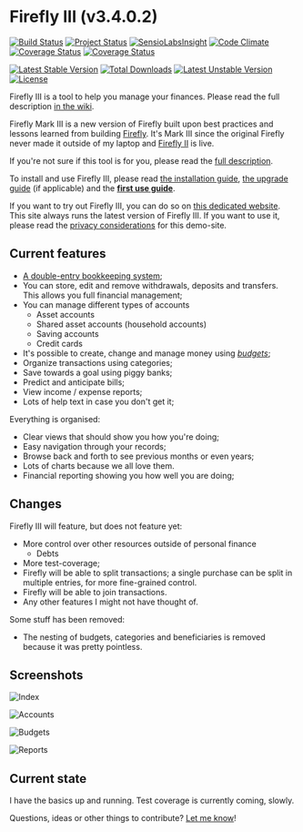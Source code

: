 Firefly III (v3.4.0.2)
===========

[![Build Status](https://travis-ci.org/JC5/firefly-iii.svg?branch=develop)](https://travis-ci.org/JC5/firefly-iii)
[![Project Status](http://stillmaintained.com/JC5/firefly-iii.png?a=b)](http://stillmaintained.com/JC5/firefly-iii)
[![SensioLabsInsight](https://insight.sensiolabs.com/projects/d44c7012-5f50-41ad-add8-8445330e4102/mini.png)](https://insight.sensiolabs.com/projects/d44c7012-5f50-41ad-add8-8445330e4102)
[![Code Climate](https://codeclimate.com/github/JC5/firefly-iii/badges/gpa.svg)](https://codeclimate.com/github/JC5/firefly-iii)
[![Coverage Status](https://coveralls.io/repos/JC5/firefly-iii/badge.svg?branch=master)](https://coveralls.io/r/JC5/firefly-iii?branch=master)
[![Coverage Status](https://coveralls.io/repos/JC5/firefly-iii/badge.svg?branch=develop)](https://coveralls.io/r/JC5/firefly-iii?branch=develop)

[![Latest Stable Version](https://poser.pugx.org/grumpydictator/firefly-iii/v/stable.svg)](https://packagist.org/packages/grumpydictator/firefly-iii)
[![Total Downloads](https://poser.pugx.org/grumpydictator/firefly-iii/downloads.svg)](https://packagist.org/packages/grumpydictator/firefly-iii)
[![Latest Unstable Version](https://poser.pugx.org/grumpydictator/firefly-iii/v/unstable.svg)](https://packagist.org/packages/grumpydictator/firefly-iii)
[![License](https://poser.pugx.org/grumpydictator/firefly-iii/license.svg)](https://packagist.org/packages/grumpydictator/firefly-iii)

Firefly III is a tool to help you manage your finances. Please read the full description [in the wiki](https://github.com/JC5/firefly-iii/wiki/full-description).

Firefly Mark III is a new version of Firefly built upon best practices and lessons learned
from building [Firefly](https://github.com/JC5/Firefly). It's Mark III since the original Firefly never made it outside of my
laptop and [Firefly II](https://github.com/JC5/Firefly) is live.

If you're not sure if this tool is for you, please read the [full description](https://github.com/JC5/firefly-iii/wiki/full-description).

To install and use Firefly III, please read [the installation guide](https://github.com/JC5/firefly-iii/wiki/Installation),
 [the upgrade guide](https://github.com/JC5/firefly-iii/wiki/Upgrade-instructions) (if applicable) and the **[first use guide](https://github.com/JC5/firefly-iii/wiki/First-use)**.
 
If you want to try out Firefly III, you can do so on [this dedicated website](https://geld.nder.be/). This site always runs the latest version of Firefly III. If you want to use it, please read the [privacy considerations](https://github.com/JC5/firefly-iii/wiki/Privacy-on-demo-site) for this demo-site.

## Current features

- [A double-entry bookkeeping system](https://en.wikipedia.org/wiki/Double-entry_bookkeeping_system);
- You can store, edit and remove withdrawals, deposits and transfers. This allows you full financial management;
- You can manage different types of accounts
  - Asset accounts
  - Shared asset accounts (household accounts)
  - Saving accounts
  - Credit cards
- It's possible to create, change and manage money using _[budgets](https://en.wikipedia.org/wiki/Envelope_system)_;
- Organize transactions using categories;
- Save towards a goal using piggy banks;
- Predict and anticipate bills;
- View income / expense reports;
- Lots of help text in case you don't get it;

Everything is organised:

- Clear views that should show you how you're doing;
- Easy navigation through your records;
- Browse back and forth to see previous months or even years;
- Lots of charts because we all love them.
- Financial reporting showing you how well you are doing;

## Changes

Firefly III will feature, but does not feature yet:


- More control over other resources outside of personal finance
  - Debts
- More test-coverage;
- Firefly will be able to split transactions; a single purchase can be split in multiple entries, for more fine-grained control.
- Firefly will be able to join transactions.
- Any other features I might not have thought of.

Some stuff has been removed:

- The nesting of budgets, categories and beneficiaries is removed because it was pretty pointless.

## Screenshots

![Index](http://i.imgur.com/TkZNIer.png)

![Accounts](http://i.imgur.com/YE8WavP.png)

![Budgets](http://i.imgur.com/Go0M6Nd.png)

![Reports](http://i.imgur.com/EnEIyQI.png)

## Current state
I have the basics up and running. Test coverage is currently coming, slowly.

Questions, ideas or other things to contribute? [Let me know](https://github.com/JC5/firefly-iii/issues/new)!
